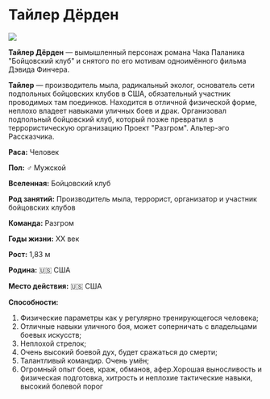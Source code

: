 # Тайлер Дёрден
![](https://static.wikia.nocookie.net/warrior/images/a/ad/Deathofkevincrow.jpg/revision/latest/scale-to-width-down/699?cb=20160202110346&path-prefix=ru)

__Тайлер Дёрден__ — вымышленный персонаж романа Чака Паланика "Бойцовский клуб" и снятого по его мотивам одноимённого фильма Дэвида Финчера.

__Тайлер__ — производитель мыла, радикальный эколог, основатель сети подпольных бойцовских клубов в США, обязательный участник проводимых там поединков. Находится в отличной физической форме, неплохо владеет навыками уличных боев и драк. Организовал подпольный бойцовский клуб, который позже превратил в террористическую организацию Проект "Разгром". Альтер-эго Рассказчика.

__Раса:__ Человек

__Пол:__  ♂️ Мужской

__Вселенная:__ Бойцовский клуб

__Род занятий:__ Производитель мыла, террорист, организатор и участник бойцовских клубов

__Команда:__ Разгром

__Годы жизни:__ XX век

__Рост:__ 1,83 м

__Родина:__ 🇺🇸 США

__Место действия:__ 🇺🇸 США

__Способности:__ 
1. Физические параметры как у регулярно тренирующегося человека;
2. Отличные навыки уличного боя, может соперничать с владельцами боевых искусств;
3. Неплохой стрелок;
4. Очень высокий боевой дух, будет сражаться до смерти;
5. Талантливый командир. Очень умён;
6. Огромный опыт боев, краж, обманов, афер.Хорошая выносливость и физическая подготовка, хитрость и неплохие тактические навыки, высокий болевой порог